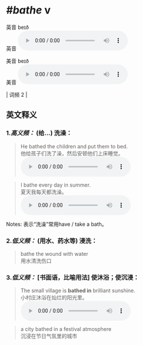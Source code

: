 # ***\#bathe*** v
英音 beɪð  
英音
<audio src="./media/bathe-B.aac" controls="controls"></audio>

美音 beɪð  
美音
<audio src="./media/bathe.aac" controls="controls"></audio>



| 词频 2 |  

英文释义
---
### 1.*高义频：* **(给...) 洗澡：**  

 > He bathed the children and put them to bed.   
 > 他给孩子们洗了澡，然后安顿他们上床睡觉。    
<audio src="./media/1-bathe.aac" controls="controls"></audio>

 > I bathe every day in summer.  
 > 夏天我每天都洗澡。    
<audio src="./media/bathe-101_AAC.aac" controls="controls"></audio>

Notes: 表示“洗澡”常用have / take a bath。  
### 2.*低义频：* **(用水、药水等) 浸洗：**  

 > bathe the wound with water   
 > 用水清洗伤口    

### 3.*低义频：* **[书面语，比喻用法] 使沐浴；使沉浸：**  

 > The small village is **bathed in** brilliant sunshine.   
 > 小村庄沐浴在灿烂的阳光里。    
<audio src="./media/3-bathe.aac" controls="controls"></audio>

 > a city bathed in a festival atmosphere   
 > 沉浸在节日气氛里的城市    


